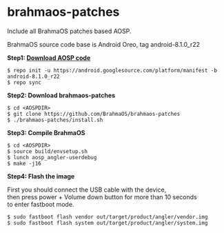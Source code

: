 # brahmaos-patches
Include all BrahmaOS patches based AOSP.

BrahmaOS source code base is Android Oreo, tag android-8.1.0_r22

**Step1: [Download AOSP code](https://source.android.com/setup/build/downloading)**

```shell
$ repo init -u https://android.googlesource.com/platform/manifest -b android-8.1.0_r22
$ repo sync
```

**Step2: Download brahmaos-patches**

```shell
$ cd <AOSPDIR>
$ git clone https://github.com/BrahmaOS/brahmaos-patches
$ ./brahmaos-patches/install.sh
```
**Step3: Compile BrahmaOS**

```shell
$ cd <AOSPDIR>
$ source build/envsetup.sh
$ lunch aosp_angler-userdebug
$ make -j16
```

**Step4: Flash the image**

First you should connect the USB cable with the device,  
then press power + Volume down button for more than 10 seconds  
to enter fastboot mode.

``` shell
$ sudo fastboot flash vendor out/target/product/angler/vendor.img
$ sudo fastboot flash system out/target/product/angler/system.img
```


